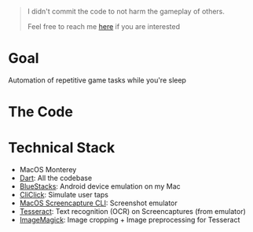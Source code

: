 > I didn't commit the code to not harm the gameplay of others.
> 
> Feel free to reach me [here](https://www.linkedin.com/in/colinjulien/) if you are interested 

# Goal

Automation of repetitive game tasks while you're sleep

# The Code


# Technical Stack

- MacOS Monterey
- [Dart](https://dart.dev): All the codebase
- [BlueStacks](https://www.bluestacks.com/fr/index.html): Android device emulation on my Mac
- [CliClick](https://github.com/BlueM/cliclickdev): Simulate user taps
- [MacOS Screencapture CLI](https://ss64.com/osx/screencapture.html): Screenshot emulator
- [Tesseract](https://github.com/tesseract-ocr/tessdoc): Text recognition (OCR) on Screencaptures (from emulator)
- [ImageMagick](https://github.com/ImageMagick/ImageMagick): Image cropping + Image preprocessing for Tesseract

# 
